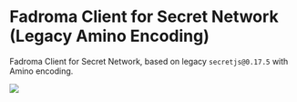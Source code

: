 # Fadroma Client for Secret Network (Legacy Amino Encoding)

Fadroma Client for Secret Network, based on legacy `secretjs@0.17.5` with Amino encoding.

[![](https://img.shields.io/npm/v/@fadroma/scrt-amino?color=%2365b34c&label=%40fadroma%2Fscrt-amino&style=for-the-badge)](https://www.npmjs.com/package/@fadroma/scrt-amino)
